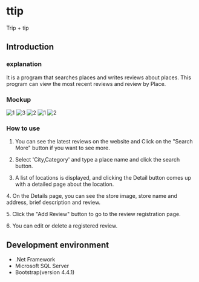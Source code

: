 # ttip
Trip + tip

## Introduction
</hr>

### explanation

It is a program that searches places and writes reviews about places.
This program can view the most recent reviews and review by Place.

### Mockup

![1](https://user-images.githubusercontent.com/48439674/73098350-0fdb3300-3e9e-11ea-9b55-54681b2f2cfd.jpg)
![3](https://user-images.githubusercontent.com/48439674/73098351-0fdb3300-3e9e-11ea-9b31-33a2c707e47d.jpg)
![2](https://user-images.githubusercontent.com/48439674/73098352-0fdb3300-3e9e-11ea-8e17-0fd22866d5cf.jpg)
![1](https://user-images.githubusercontent.com/48439674/73098354-12d62380-3e9e-11ea-9ea6-6b0bb4922ca2.png)
![2](https://user-images.githubusercontent.com/48439674/73098355-12d62380-3e9e-11ea-8986-e92fe8aa5d69.png)

### How to use

1. You can see the latest reviews on the website and Click on the "Search More" button if you want to see more.

2. Select 'City,Category' and type a place name and click the search button.

3. A list of locations is displayed, and clicking the Detail button comes up with a detailed page about the location.

4. On the Details page, you can see the store image, store name and address, brief description and review.

5. Click the "Add Review" button to go to the review registration page.

6. You can edit or delete a registered review.

</hr>

## Development environment
</hr>
<ul>
  <li>.Net Framework
  <li>Microsoft SQL Server
  <li>Bootstrap(version 4.4.1)
</ul>
